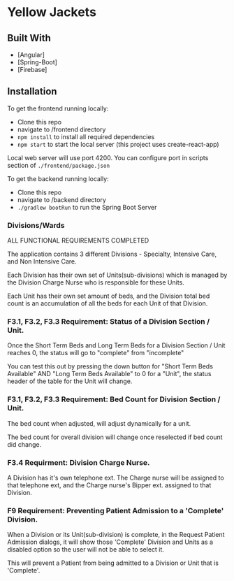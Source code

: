 # Yellow Jackets

## Built With
* [Angular]
* [Spring-Boot]
* [Firebase]

## Installation

To get the frontend running locally:

- Clone this repo
- navigate to /frontend directory
- `npm install` to install all required dependencies 
- `npm start` to start the local server (this project uses create-react-app)

Local web server will use port 4200. You can configure port in scripts section of `./frontend/package.json`


To get the backend running locally:

- Clone this repo
- navigate to /backend directory
- `./gradlew bootRun` to run the Spring Boot Server

### Divisions/Wards

ALL FUNCTIONAL REQUIREMENTS COMPLETED

The application contains 3 different Divisions - Specialty, Intensive Care, and Non Intensive Care.

Each Division has their own set of Units(sub-divisions) which is managed by the Division Charge Nurse who is responsible for these Units.

Each Unit has their own set amount of beds, and the Division total bed count is an accumulation of all the beds for each Unit of that Division.

### F3.1, F3.2, F3.3 Requirement: Status of a Division Section / Unit.

Once the Short Term Beds and Long Term Beds for a Division Section / Unit reaches 0, the status will go to "complete" from "incomplete"

You can test this out by pressing the down button for "Short Term Beds Available" AND "Long Term Beds Available" to 0 for a "Unit", the status header of the table for the Unit will change.

### F3.1, F3.2, F3.3 Requirement: Bed Count for Division Section / Unit.

The bed count when adjusted, will adjust dynamically for a unit.

The bed count for overall division will change once reselected if bed count did change.

### F3.4 Requirment: Division Charge Nurse.

A Division has it's own telephone ext. The Charge nurse will be assigned to that telephone ext, and the Charge nurse's Bipper ext. assigned to that Division.

### F9 Requirement: Preventing Patient Admission to a 'Complete' Division.

When a Division or its Unit(sub-division) is complete, in the Request Patient Admission dialogs, it will show those 'Complete' Division and Units as a disabled option so the user will not be able to select it.

This will prevent a Patient from being admitted to a Division or Unit that is 'Complete'.
